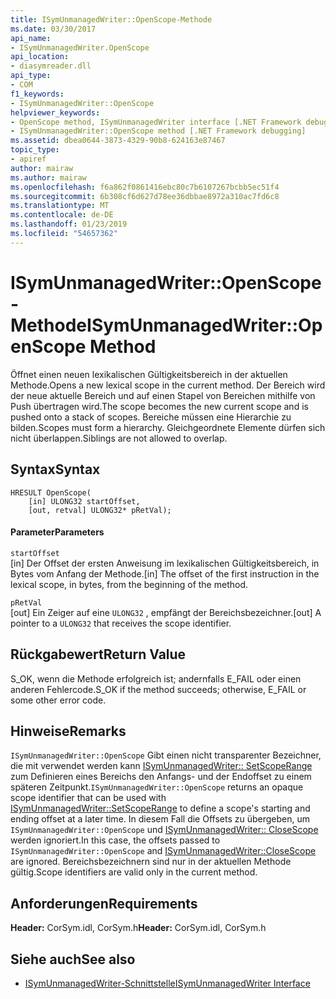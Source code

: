 ```yaml
---
title: ISymUnmanagedWriter::OpenScope-Methode
ms.date: 03/30/2017
api_name:
- ISymUnmanagedWriter.OpenScope
api_location:
- diasymreader.dll
api_type:
- COM
f1_keywords:
- ISymUnmanagedWriter::OpenScope
helpviewer_keywords:
- OpenScope method, ISymUnmanagedWriter interface [.NET Framework debugging]
- ISymUnmanagedWriter::OpenScope method [.NET Framework debugging]
ms.assetid: dbea0644-3873-4329-90b8-624163e87467
topic_type:
- apiref
author: mairaw
ms.author: mairaw
ms.openlocfilehash: f6a862f0861416ebc80c7b6107267bcbb5ec51f4
ms.sourcegitcommit: 6b308cf6d627d78ee36dbbae8972a310ac7fd6c8
ms.translationtype: MT
ms.contentlocale: de-DE
ms.lasthandoff: 01/23/2019
ms.locfileid: "54657362"
---
```

# <a name="isymunmanagedwriteropenscope-method"></a><span data-ttu-id="b620b-102">ISymUnmanagedWriter::OpenScope-Methode</span><span class="sxs-lookup"><span data-stu-id="b620b-102">ISymUnmanagedWriter::OpenScope Method</span></span>
<span data-ttu-id="b620b-103">Öffnet einen neuen lexikalischen Gültigkeitsbereich in der aktuellen Methode.</span><span class="sxs-lookup"><span data-stu-id="b620b-103">Opens a new lexical scope in the current method.</span></span> <span data-ttu-id="b620b-104">Der Bereich wird der neue aktuelle Bereich und auf einen Stapel von Bereichen mithilfe von Push übertragen wird.</span><span class="sxs-lookup"><span data-stu-id="b620b-104">The scope becomes the new current scope and is pushed onto a stack of scopes.</span></span> <span data-ttu-id="b620b-105">Bereiche müssen eine Hierarchie zu bilden.</span><span class="sxs-lookup"><span data-stu-id="b620b-105">Scopes must form a hierarchy.</span></span> <span data-ttu-id="b620b-106">Gleichgeordnete Elemente dürfen sich nicht überlappen.</span><span class="sxs-lookup"><span data-stu-id="b620b-106">Siblings are not allowed to overlap.</span></span>  
  
## <a name="syntax"></a><span data-ttu-id="b620b-107">Syntax</span><span class="sxs-lookup"><span data-stu-id="b620b-107">Syntax</span></span>  
  
```  
HRESULT OpenScope(  
    [in] ULONG32 startOffset,  
    [out, retval] ULONG32* pRetVal);  
```  
  
#### <a name="parameters"></a><span data-ttu-id="b620b-108">Parameter</span><span class="sxs-lookup"><span data-stu-id="b620b-108">Parameters</span></span>  
 `startOffset`  
 <span data-ttu-id="b620b-109">[in] Der Offset der ersten Anweisung im lexikalischen Gültigkeitsbereich, in Bytes vom Anfang der Methode.</span><span class="sxs-lookup"><span data-stu-id="b620b-109">[in] The offset of the first instruction in the lexical scope, in bytes, from the beginning of the method.</span></span>  
  
 `pRetVal`  
 <span data-ttu-id="b620b-110">[out] Ein Zeiger auf eine `ULONG32` , empfängt der Bereichsbezeichner.</span><span class="sxs-lookup"><span data-stu-id="b620b-110">[out] A pointer to a `ULONG32` that receives the scope identifier.</span></span>  
  
## <a name="return-value"></a><span data-ttu-id="b620b-111">Rückgabewert</span><span class="sxs-lookup"><span data-stu-id="b620b-111">Return Value</span></span>  
 <span data-ttu-id="b620b-112">S_OK, wenn die Methode erfolgreich ist; andernfalls E_FAIL oder einen anderen Fehlercode.</span><span class="sxs-lookup"><span data-stu-id="b620b-112">S_OK if the method succeeds; otherwise, E_FAIL or some other error code.</span></span>  
  
## <a name="remarks"></a><span data-ttu-id="b620b-113">Hinweise</span><span class="sxs-lookup"><span data-stu-id="b620b-113">Remarks</span></span>  
 <span data-ttu-id="b620b-114">`ISymUnmanagedWriter::OpenScope` Gibt einen nicht transparenter Bezeichner, die mit verwendet werden kann [ISymUnmanagedWriter:: SetScopeRange](../../../../docs/framework/unmanaged-api/diagnostics/isymunmanagedwriter-setscoperange-method.md) zum Definieren eines Bereichs den Anfangs- und der Endoffset zu einem späteren Zeitpunkt.</span><span class="sxs-lookup"><span data-stu-id="b620b-114">`ISymUnmanagedWriter::OpenScope` returns an opaque scope identifier that can be used with [ISymUnmanagedWriter::SetScopeRange](../../../../docs/framework/unmanaged-api/diagnostics/isymunmanagedwriter-setscoperange-method.md) to define a scope's starting and ending offset at a later time.</span></span> <span data-ttu-id="b620b-115">In diesem Fall die Offsets zu übergeben, um `ISymUnmanagedWriter::OpenScope` und [ISymUnmanagedWriter:: CloseScope](../../../../docs/framework/unmanaged-api/diagnostics/isymunmanagedwriter-closescope-method.md) werden ignoriert.</span><span class="sxs-lookup"><span data-stu-id="b620b-115">In this case, the offsets passed to `ISymUnmanagedWriter::OpenScope` and [ISymUnmanagedWriter::CloseScope](../../../../docs/framework/unmanaged-api/diagnostics/isymunmanagedwriter-closescope-method.md) are ignored.</span></span> <span data-ttu-id="b620b-116">Bereichsbezeichnern sind nur in der aktuellen Methode gültig.</span><span class="sxs-lookup"><span data-stu-id="b620b-116">Scope identifiers are valid only in the current method.</span></span>  
  
## <a name="requirements"></a><span data-ttu-id="b620b-117">Anforderungen</span><span class="sxs-lookup"><span data-stu-id="b620b-117">Requirements</span></span>  
 <span data-ttu-id="b620b-118">**Header:** CorSym.idl, CorSym.h</span><span class="sxs-lookup"><span data-stu-id="b620b-118">**Header:** CorSym.idl, CorSym.h</span></span>  
  
## <a name="see-also"></a><span data-ttu-id="b620b-119">Siehe auch</span><span class="sxs-lookup"><span data-stu-id="b620b-119">See also</span></span>
- [<span data-ttu-id="b620b-120">ISymUnmanagedWriter-Schnittstelle</span><span class="sxs-lookup"><span data-stu-id="b620b-120">ISymUnmanagedWriter Interface</span></span>](../../../../docs/framework/unmanaged-api/diagnostics/isymunmanagedwriter-interface.md)
